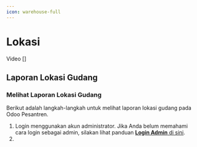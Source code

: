 ```yaml
---
icon: warehouse-full
---
```


# Lokasi

Video \[]

## Laporan Lokasi Gudang



### Melihat Laporan Lokasi Gudang

Berikut adalah langkah-langkah untuk melihat laporan lokasi gudang pada Odoo Pesantren.

1. Login menggunakan akun administrator. Jika Anda belum memahami cara login sebagai admin, silakan lihat panduan [**Login Admin** di sini](../../panduan-login/login-admin.md).
2.
